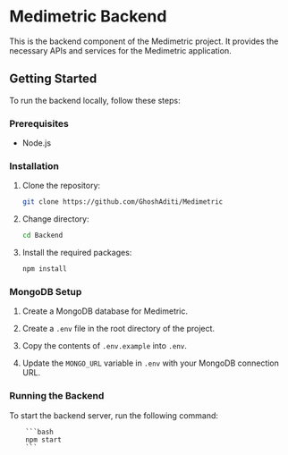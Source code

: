 # Medimetric Backend

This is the backend component of the Medimetric project. It provides the necessary APIs and services for the Medimetric application.

## Getting Started

To run the backend locally, follow these steps:

### Prerequisites

- Node.js

### Installation

1. Clone the repository:

    ```bash
    git clone https://github.com/GhoshAditi/Medimetric
    ```

2. Change directory:
    ```bash
    cd Backend
    ```

3. Install the required packages:

    ```bash
    npm install
    ```

### MongoDB Setup

1. Create a MongoDB database for Medimetric.

2. Create a `.env` file in the root directory of the project.

3. Copy the contents of `.env.example` into `.env`.

4. Update the `MONGO_URL` variable in `.env` with your MongoDB connection URL.

### Running the Backend

To start the backend server, run the following command:

        ```bash
        npm start
        ```
